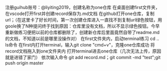 注册guihub账号：@liyiting2019，创建名称为one仓库
在桌面创建first文件夹，在vscode打开first并创建record保存为.md文档
在github打开one仓库，复制url；（在这里卡了好长时间，第一次创建仓库进入一直找不到复制url绿色按钮，用goole换了N种提问终于找到原因：仓库里没有文档，所以不显示绿色按钮。今早重新做练习便把以前的仓库都删除了，创建新仓库后里面竟然自带了readme.md的文档，不知道以前是哪里没操作对）
在first文件夹内，启动terminal练习 cd .. ls命令
在first内打开terminal，输入git clone "cmd+v"，克隆one仓库成功
将record文档拖入到one文件夹内
打开terminal进去one仓库（几次无法上传，原因就是进错了家门）
依次输入命令 git add record.md；git commit -md "test";git push origin master